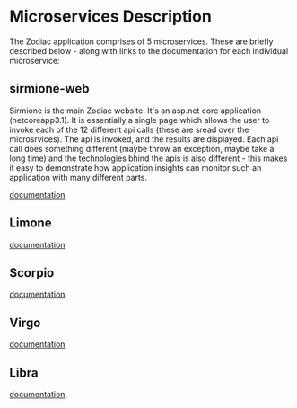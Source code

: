 # Microservices Description

The Zodiac application comprises of 5 microservices.  These are briefly described below - along with links to the documentation for each individual microservice:

## sirmione-web

Sirmione is the main Zodiac website.  It's an asp.net core application (netcoreapp3.1).  It is essentially a single page which allows the user to invoke each of the 12 different api calls (these are sread over the microsrvices).  The api is invoked, and the results are displayed.  Each api call does something different (maybe throw an exception, maybe take a long time) and the technologies bhind the apis is also different - this makes it easy to demonstrate how application insights can monitor such an application with many different parts.

[documentation](/sirmione-web/README.md) 

## Limone

[documentation](/limone-api/README.md) 

## Scorpio

[documentation](/scorpio-api/README.md) 

## Virgo

[documentation](/VirgoQueueHandler/README.md) 

## Libra

[documentation](/LibraQueueHandler/README.md) 
